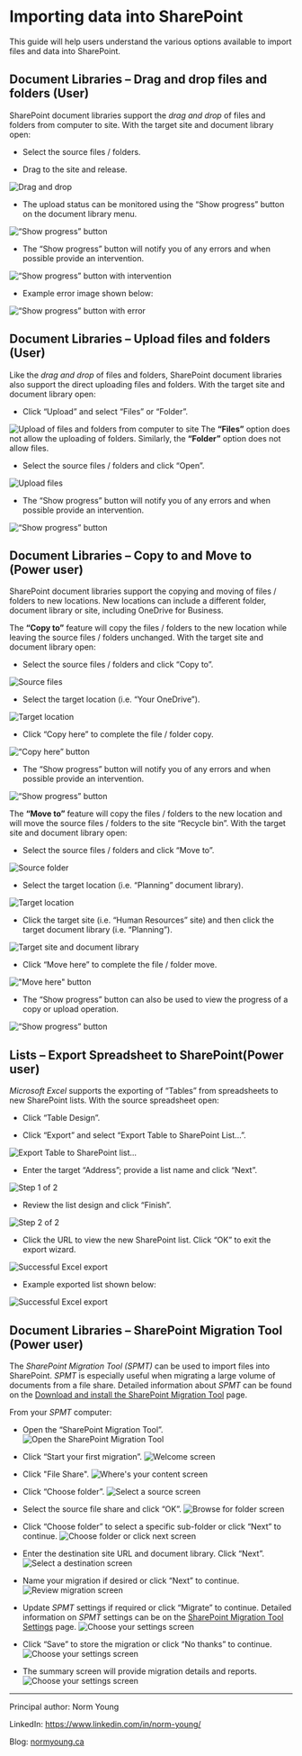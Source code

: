 # Importing data into SharePoint

This guide will help users understand the various options available to import files and data into SharePoint.

## Document Libraries – Drag and drop files and folders (User)

SharePoint document libraries support the *drag and drop* of files and folders from computer to site. With the target site and document library open:

- Select the source files / folders.

- Drag to the site and release.

![Drag and drop](../../images/importing-data/drag-drop-files-folders.png)

- The upload status can be monitored using the “Show progress” button on the document library menu.

![“Show progress” button](../../images/importing-data/drag-drop-show-progress.png)

- The “Show progress” button will notify you of any errors and when possible provide an intervention.

![“Show progress” button with intervention](../../images/importing-data/drag-drop-show-intervention.png)

- Example error image shown below:

![“Show progress” button with error](../../images/importing-data/drag-drop-show-error.png)

## Document Libraries – Upload files and folders (User)

Like the *drag and drop* of files and folders, SharePoint document libraries also support the direct uploading files and folders. With the target site and document library open:

- Click “Upload” and select “Files” or “Folder”.

![Upload of files and folders from computer to site](../../images/importing-data/upload-files-folders.png)
The **“Files”** option does not allow the uploading of folders. Similarly, the **“Folder”** option does not allow files.

- Select the source files / folders and click “Open”.

![Upload files](../../images/importing-data/upload-files.png)

- The “Show progress” button will notify you of any errors and when possible provide an intervention.

![“Show progress” button](../../images/importing-data/upload-files-folders-show-progress.png)

## Document Libraries – Copy to and Move to (Power user)

SharePoint document libraries support the copying and moving of files / folders to new locations. New locations can include a different folder, document library or site, including OneDrive for Business.

The **“Copy to”** feature will copy the files / folders to the new location while leaving the source files / folders unchanged. With the target site and document library open:

- Select the source files / folders and click “Copy to”.

![Source files](../../images/importing-data/copy-to-files.png)

- Select the target location (i.e. “Your OneDrive”).

![Target location](../../images/importing-data/copy-to-files-target-location.png)

- Click “Copy here” to complete the file / folder copy.

![“Copy here” button](../../images/importing-data/copy-to-files-target-copy-here.png)

- The “Show progress” button will notify you of any errors and when possible provide an intervention.

![“Show progress” button](../../images/importing-data/copy-to-files-show-progress.png)

The **“Move to”** feature will copy the files / folders to the new location and will move the source files / folders to the site “Recycle bin”. With the target site and document library open:

- Select the source files / folders and click “Move to”.

![Source folder](../../images/importing-data/move-to-folder.png)

- Select the target location (i.e. “Planning” document library).

![Target location](../../images/importing-data/move-to-folder-target-location.png)

- Click the target site (i.e. “Human Resources” site) and then click the target document library (i.e. “Planning”).

![Target site and document library](../../images/importing-data/move-to-folder-target-site-library.png)

- Click “Move here” to complete the file / folder move.

!["Move here" button](../../images/importing-data/move-to-move-here.png)

- The “Show progress” button can also be used to view the progress of a copy or upload operation.

![“Show progress” button](../../images/importing-data/move-to-show-progress.png)

## Lists – Export Spreadsheet to SharePoint(Power user)

*Microsoft Excel* supports the exporting of “Tables” from spreadsheets to new SharePoint lists. With the source spreadsheet open:

- Click “Table Design”.

- Click “Export” and select “Export Table to SharePoint List…”.

![Export Table to SharePoint list...](../../images/importing-data/excel-export-toolbar.png)

- Enter the target “Address”; provide a list name and click “Next”.

![Step 1 of 2](../../images/importing-data/excel-export-step1.png)

- Review the list design and click “Finish”.

![Step 2 of 2](../../images/importing-data/excel-export-step2.png)

- Click the URL to view the new SharePoint list. Click “OK” to exit the export wizard.

![Successful Excel export](../../images/importing-data/excel-export-ok.png)

- Example exported list shown below:

![Successful Excel export](../../images/importing-data/excel-export-list.png)


## Document Libraries – SharePoint Migration Tool (Power user)
The *SharePoint Migration Tool (SPMT)* can be used to import files into SharePoint. *SPMT* is especially useful when migrating a large volume of documents from a file share.
Detailed information about *SPMT* can be found on the [Download and install the SharePoint Migration Tool](https://docs.microsoft.com/en-us/sharepointmigration/introducing-the-sharepoint-migration-tool) page.

From your *SPMT* computer:
- Open the “SharePoint Migration Tool”.<br>
![Open the SharePoint Migration Tool](../../images/importing-data/spmt-windows-search.png)

- Click “Start your first migration”.
![Welcome screen](../../images/importing-data/spmt-welcome-screen.png)

- Click "File Share".
![Where's your content screen](../../images/importing-data/spmt-file-share.png)

- Click “Choose folder”.
![Select a source screen](../../images/importing-data/spmt-select-source.png)

- Select the source file share and click “OK”.
![Browse for folder screen](../../images/importing-data/spmt-browse-folder.png)

- Click “Choose folder” to select a specific sub-folder or click “Next” to continue.
![Choose folder or click next screen](../../images/importing-data/spmt-windows-choose-folder.png)

- Enter the destination site URL and document library. Click “Next”.
![Select a destination screen](../../images/importing-data/spmt-windows-select-destination.png)

- Name your migration if desired or click “Next” to continue.
![Review migration screen](../../images/importing-data/spmt-windows-review-migration.png)

- Update *SPMT* settings if required or click “Migrate” to continue. Detailed information on *SPMT* settings can be on the [SharePoint Migration Tool Settings](https://docs.microsoft.com/en-us/sharepointmigration/spmt-settings) page.
![Choose your settings screen](../../images/importing-data/spmt-settings.png)

- Click “Save” to store the migration or click “No thanks” to continue.
![Choose your settings screen](../../images/importing-data/spmt-save-migration.png)

- The summary screen will provide migration details and reports.
![Choose your settings screen](../../images/importing-data/spmt-summary.png)

---

Principal author: Norm Young

LinkedIn: https://www.linkedin.com/in/norm-young/

Blog: [normyoung.ca](https://normyoung.ca)
